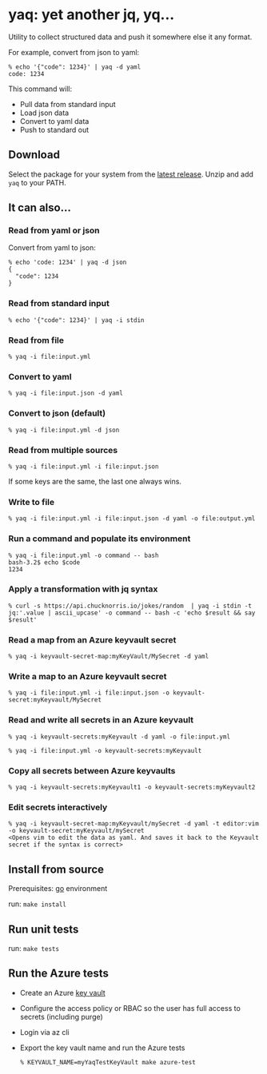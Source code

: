 # yaq: yet another jq, yq...

Utility to collect structured data and push it somewhere else it any format.

For example, convert from json to yaml:

```shell
% echo '{"code": 1234}' | yaq -d yaml
code: 1234
```

This command will:
- Pull data from standard input
- Load json data
- Convert to yaml data
- Push to standard out

## Download
Select the package for your system from the [latest release](https://github.com/uk-devops/yaq/releases/latest). Unzip and add `yaq` to your PATH.


## It can also...

### Read from yaml or json
Convert from yaml to json:

```shell
% echo 'code: 1234' | yaq -d json
{
  "code": 1234
}
```

### Read from standard input
```shell
% echo '{"code": 1234}' | yaq -i stdin
```

### Read from file
```shell
% yaq -i file:input.yml
```

### Convert to yaml
```shell
% yaq -i file:input.json -d yaml
```

### Convert to json (default)
```shell
% yaq -i file:input.yml -d json
```

### Read from multiple sources
```shell
% yaq -i file:input.yml -i file:input.json
```
If some keys are the same, the last one always wins.

### Write to file
```shell
% yaq -i file:input.yml -i file:input.json -d yaml -o file:output.yml
```

### Run a command and populate its environment
```shell
% yaq -i file:input.yml -o command -- bash
bash-3.2$ echo $code
1234
```

### Apply a transformation with jq syntax
```shell
% curl -s https://api.chucknorris.io/jokes/random  | yaq -i stdin -t jq:'.value | ascii_upcase' -o command -- bash -c 'echo $result && say $result'
```

### Read a map from an Azure keyvault secret
```shell
% yaq -i keyvault-secret-map:myKeyVault/MySecret -d yaml
```

### Write a map to an Azure keyvault secret
```shell
% yaq -i file:input.yml -i file:input.json -o keyvault-secret:myKeyvault/MySecret
```

### Read and write all secrets in an Azure keyvault
```shell
% yaq -i keyvault-secrets:myKeyvault -d yaml -o file:input.yml
```

```shell
% yaq -i file:input.yml -o keyvault-secrets:myKeyvault
```

### Copy all secrets between Azure keyvaults
```shell
% yaq -i keyvault-secrets:myKeyvault1 -o keyvault-secrets:myKeyvault2
```

### Edit secrets interactively
```shell
% yaq -i keyvault-secret-map:myKeyvault/mySecret -d yaml -t editor:vim -o keyvault-secret:myKeyvault/mySecret
<Opens vim to edit the data as yaml. And saves it back to the Keyvault secret if the syntax is correct>
```

## Install from source

Prerequisites: [go](https://go.dev) environment

run: `make install`

## Run unit tests

run: `make tests`

## Run the Azure tests

- Create an Azure [key vault](https://azure.microsoft.com/en-gb/services/key-vault/#product-overview)
- Configure the access policy or RBAC so the user has full access to secrets (including purge)
- Login via az cli
- Export the key vault name and run the Azure tests

  ```
  % KEYVAULT_NAME=myYaqTestKeyVault make azure-test
  ```
